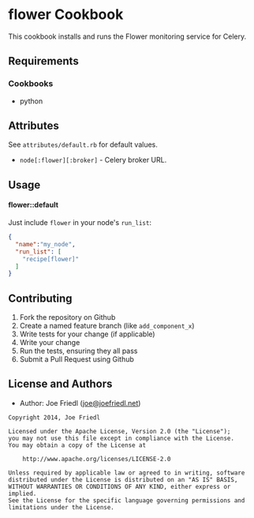 flower Cookbook
===============

This cookbook installs and runs the Flower monitoring service for Celery.

Requirements
------------

### Cookbooks

- python

Attributes
----------

See `attributes/default.rb` for default values.

- `node[:flower][:broker]` - Celery broker URL.

Usage
-----

#### flower::default

Just include `flower` in your node's `run_list`:

```json
{
  "name":"my_node",
  "run_list": [
    "recipe[flower]"
  ]
}
```

Contributing
------------

1. Fork the repository on Github
2. Create a named feature branch (like `add_component_x`)
3. Write tests for your change (if applicable)
4. Write your change
5. Run the tests, ensuring they all pass
6. Submit a Pull Request using Github

License and Authors
-------------------

- Author: Joe Friedl (<joe@joefriedl.net>)

```text
Copyright 2014, Joe Friedl

Licensed under the Apache License, Version 2.0 (the "License");
you may not use this file except in compliance with the License.
You may obtain a copy of the License at

    http://www.apache.org/licenses/LICENSE-2.0

Unless required by applicable law or agreed to in writing, software
distributed under the License is distributed on an "AS IS" BASIS,
WITHOUT WARRANTIES OR CONDITIONS OF ANY KIND, either express or implied.
See the License for the specific language governing permissions and
limitations under the License.
```

